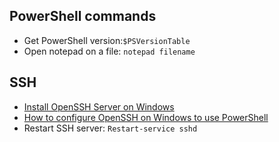 ## PowerShell commands

- Get PowerShell version:`$PSVersionTable`
- Open notepad on a file: `notepad filename`

## SSH

- [Install OpenSSH Server on Windows](https://learn.microsoft.com/en-us/windows-server/administration/openssh/openssh_install_firstuse?tabs=gui#install-openssh-for-windows)
- [How to configure OpenSSH on Windows to use PowerShell](https://learn.microsoft.com/en-us/windows-server/administration/openssh/openssh_server_configuration#configuring-the-default-shell-for-openssh-in-windows)
- Restart SSH server: `Restart-service sshd`


